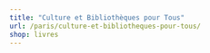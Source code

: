 ```yaml
---
title: "Culture et Bibliothèques pour Tous"
url: /paris/culture-et-bibliotheques-pour-tous/
shop: livres
---
```


